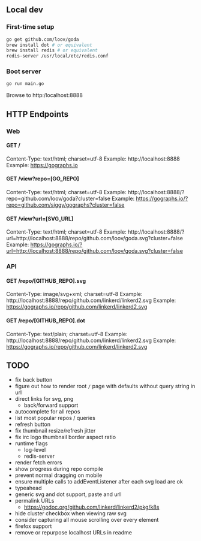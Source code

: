 ## Local dev

### First-time setup

```bash
go get github.com/loov/goda
brew install dot # or equivalent
brew install redis # or equivalent
redis-server /usr/local/etc/redis.conf
```

### Boot server

```bash
go run main.go
```

Browse to http:/localhost:8888

## HTTP Endpoints

### Web

#### GET /
Content-Type: text/html; charset=utf-8
Example: http://localhost:8888
Example: https://gographs.io

#### GET /view?repo=[GO_REPO]
Content-Type: text/html; charset=utf-8
Example: http://localhost:8888/?repo=github.com/loov/goda?cluster=false
Example: https://gographs.io/?repo=github.com/siggy/gographs?cluster=false

#### GET /view?url=[SVG_URL]
Content-Type: text/html; charset=utf-8
Example: http://localhost:8888/?url=http://localhost:8888/repo/github.com/loov/goda.svg?cluster=false
Example: https://gographs.io/?url=http://localhost:8888/repo/github.com/loov/goda.svg?cluster=false

### API

#### GET /repo/[GITHUB_REPO].svg
Content-Type: image/svg+xml; charset=utf-8
Example: http://localhost:8888/repo/github.com/linkerd/linkerd2.svg
Example: https://gographs.io/repo/github.com/linkerd/linkerd2.svg

#### GET /repo/[GITHUB_REPO].dot
Content-Type: text/plain; charset=utf-8
Example:  http://localhost:8888/repo/github.com/linkerd/linkerd2.svg
Example:  https://gographs.io/repo/github.com/linkerd/linkerd2.svg


## TODO

- fix back button
- figure out how to render root `/` page with defaults without query string in url
- direct links for svg, png
  - back/forward support
- autocomplete for all repos
- list most popular repos / queries
- refresh button
- fix thumbnail resize/refresh jitter
- fix irc logo thumbnail border aspect ratio
- runtime flags
  - log-level
  - redis-server
- render fetch errors
- show progress during repo compile
- prevent normal dragging on mobile
- ensure multiple calls to addEventListener after each svg load are ok
- typeahead
- generic svg and dot support, paste and url
- permalink URLs
  - https://godoc.org/github.com/linkerd/linkerd2/pkg/k8s
- hide cluster checkbox when viewing raw svg
- consider capturing all mouse scrolling over every element
- firefox support
- remove or repurpose localhost URLs in readme
